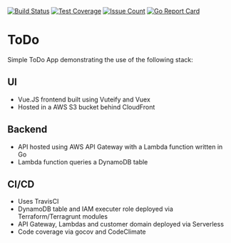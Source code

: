[![Build Status](https://travis-ci.org/massimoselvi/serverless-todo-api-go.svg?branch=master)](https://travis-ci.org/massimoselvi/serverless-todo-api-go)
[![Test Coverage](https://codeclimate.com/github/massimoselvi/serverless-todo-api-go/badges/coverage.svg)](https://codeclimate.com/github/massimoselvi/serverless-todo-api-go/coverage)
[![Issue Count](https://codeclimate.com/github/massimoselvi/serverless-todo-api-go/badges/issue_count.svg)](https://codeclimate.com/github/massimoselvi/serverless-todo-api-go)
[![Go Report Card](https://goreportcard.com/badge/github.com/massimoselvi/serverless-todo-api-go)](https://goreportcard.com/report/github.com/massimoselvi/serverless-todo-api-go)


# ToDo 

Simple ToDo App demonstrating the use of the following stack:

## UI

- Vue.JS frontend built using Vuteify and Vuex 
- Hosted in a AWS S3 bucket behind CloudFront

## Backend

- API hosted using AWS API Gateway with a Lambda function written in Go
- Lambda function queries a DynamoDB table

## CI/CD

- Uses TravisCI
- DynamoDB table and IAM executer role deployed via Terraform/Terragrunt modules
- API Gateway, Lambdas and customer domain deployed via Serverless
- Code coverage via gocov and CodeClimate
